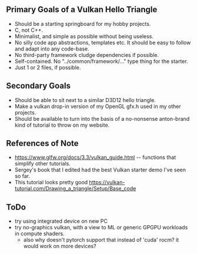 ## Primary Goals of a Vulkan Hello Triangle

* Should be a starting springboard for my hobby projects.
* C, not C++.
* Minimalist, and simple as possible without being useless.
* No silly code app abstractions, templates etc.
  It should be easy to follow and adapt into any code-base.
* No third-party framework cludge dependencies if possible.
* Self-contained. No "../common/framework/..." type thing for the starter.
* Just 1 or 2 files, if possible.

## Secondary Goals

* Should be able to sit next to a similar D3D12 hello triangle.
* Make a vulkan drop-in version of my OpenGL gfx.h used in my other projects.
* Should be available to turn into the basis of
  a no-nonsense anton-brand kind of tutorial to throw on my website.

## References of Note

* https://www.glfw.org/docs/3.3/vulkan_guide.html -- functions that simplify other tutorials.
* Sergey's book that I edited had the best Vulkan starter demo I've seen so far.
* This tutorial looks pretty good https://vulkan-tutorial.com/Drawing_a_triangle/Setup/Base_code

## ToDo

* try using integrated device on new PC
* try no-graphics vulkan, with a view to ML or generic GPGPU workloads in compute shaders.
  * also why doesn't pytorch support that instead of 'cuda' rocm? it would work on more devices?